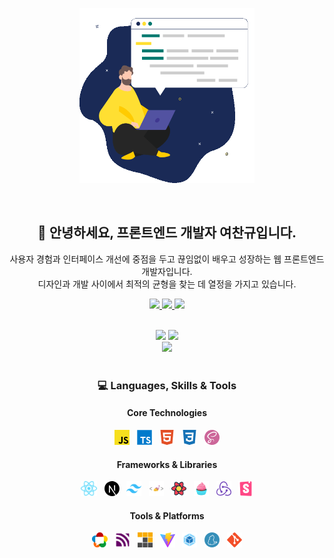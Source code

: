 <p align="center">
  <img src="./images/dev.gif" width="280" height="280" />
</p>

<br />

<h2 align="center">👋 안녕하세요, 프론트엔드 개발자 여찬규입니다.</h2>

<p align="center">
  사용자 경험과 인터페이스 개선에 중점을 두고 끊임없이 배우고 성장하는 웹 프론트엔드 개발자입니다.
  <br />
  디자인과 개발 사이에서 최적의 균형을 찾는 데 열정을 가지고 있습니다.
</p>

<p align="center">
  <a href="mailto:dev.cgyeo@gmail.com">
    <img src="https://img.shields.io/badge/Email-EA4335?style=for-the-badge&logo=gmail&logoColor=white" />
  </a>
  <a href="https://github.com/chan9yu">
    <img src="https://img.shields.io/badge/GitHub-181717?style=for-the-badge&logo=github&logoColor=white" />
  </a>
  <img src="https://komarev.com/ghpvc/?username=chan9yu&style=for-the-badge&color=6C5CE7" />
</p>

<br />

<div align="center">
  <picture>
    <source media="(prefers-color-scheme: dark)" srcset="https://github-readme-stats.vercel.app/api?username=chan9yu&show_icons=true&theme=radical&include_all_commits=true&count_private=true&hide_border=true&bg_color=0D1117&title_color=6C5CE7&text_color=ffffff&icon_color=6C5CE7">
    <img height="180em" src="https://github-readme-stats.vercel.app/api?username=chan9yu&show_icons=true&theme=default&include_all_commits=true&count_private=true&hide_border=true&title_color=6C5CE7&text_color=333333&icon_color=6C5CE7"/>
  </picture>
  <picture>
    <source media="(prefers-color-scheme: dark)" srcset="https://github-readme-stats.vercel.app/api/top-langs/?username=chan9yu&layout=compact&langs_count=8&theme=radical&hide_border=true&bg_color=0D1117&title_color=6C5CE7&text_color=ffffff">
    <img height="180em" src="https://github-readme-stats.vercel.app/api/top-langs/?username=chan9yu&layout=compact&langs_count=8&theme=default&hide_border=true&title_color=6C5CE7&text_color=333333"/>
  </picture>
</div>
<div align="center">
  <picture>
    <source media="(prefers-color-scheme: dark)" srcset="https://github-readme-streak-stats.herokuapp.com/?user=chan9yu&theme=radical&hide_border=true&background=0D1117&stroke=6C5CE7&ring=6C5CE7&fire=6C5CE7&currStreakLabel=ffffff">
    <img src="https://github-readme-streak-stats.herokuapp.com/?user=chan9yu&theme=default&hide_border=true&stroke=6C5CE7&ring=6C5CE7&fire=6C5CE7&currStreakLabel=333333"/>
  </picture>
</div>

<br />

<h3 align="center">💻 Languages, Skills & Tools</h3>

<div align="center">
  <h4>Core Technologies</h4>
  <img src="./images/topics/javascript.png" height="24" />
  &nbsp;
  <img src="./images/topics/typescript.png" height="24" />
  &nbsp;
  <img src="./images/topics/html.png" height="24" />
  &nbsp;
  <img src="./images/topics/css.png" height="24" />
  &nbsp;
  <img src="./images/topics/sass.png" height="24" />
</div>

<div align="center">
  <h4>Frameworks & Libraries</h4>
  <img src="./images/topics/react.png" height="24" />
  &nbsp;
  <img src="./images/topics/nextjs.png" height="24" />
  &nbsp;
  <img src="./images/topics/tailwindcss.png" height="24" />
  &nbsp;
  <img src="./images/topics/styled-components.png" height="24" />
  &nbsp;
  <img src="./images/topics/react-query.png" height="24" />
  &nbsp;
  <img src="./images/topics/vanilla-extract.png" height="24" />
  &nbsp;
  <img src="./images/topics/redux.png" height="24" />
  &nbsp;
  <img src="./images/topics/storybook.png" height="24" />
</div>

<div align="center">
  <h4>Tools & Platforms</h4>
  <img src="./images/topics/webrtc.png" height="24" />
  &nbsp;
  <img src="./images/topics/mqtt.png" height="24" />
  &nbsp;
  <img src="./images/topics/pnpm.png" height="24" />
  &nbsp;
  <img src="./images/topics/vitejs.png" height="24" />
  &nbsp;
  <img src="./images/topics/webpack.png" height="24" />
  &nbsp;
  <img src="./images/topics/yarn.png" height="24" />
  &nbsp;
  <img src="./images/topics/git.png" height="24" />
</div>